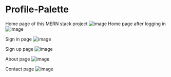 # Profile-Palette

Home page of this MERN stack project
![image](https://github.com/AnkitaT721/Profile-Palette/assets/127901974/5b2e743a-0307-41a1-9109-cc467b90ae2b)
Home page after logging in
![image](https://github.com/AnkitaT721/Profile-Palette/assets/127901974/931ba6e9-da95-460f-8642-72ddc9bcc37d)

Sign in page
![image](https://github.com/AnkitaT721/Profile-Palette/assets/127901974/840bcd94-cce9-4f3c-b893-ca46ba3cb72e)

Sign up page
![image](https://github.com/AnkitaT721/Profile-Palette/assets/127901974/4c2c3ce2-5633-4c79-a7d3-1a96d0e548fd)

About page
![image](https://github.com/AnkitaT721/Profile-Palette/assets/127901974/a78eac74-b0b4-4d89-adf8-3ba05042e16b)

Contact page
![image](https://github.com/AnkitaT721/Profile-Palette/assets/127901974/2486b3c6-c57f-4993-996c-c2b15caccf09)
